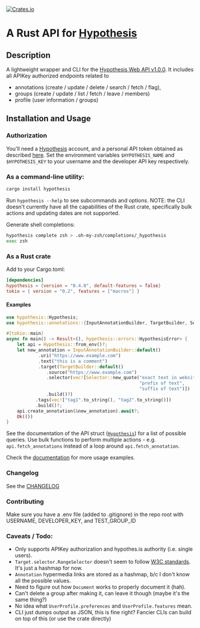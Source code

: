 <!-- cargo-sync-readme start -->

[![Crates.io](https://img.shields.io/crates/v/hypothesis.svg)](https://crates.io/crates/hypothesis)
# A Rust API for [Hypothesis](https://web.hypothes.is/)

## Description
A lightweight wrapper and CLI for the [Hypothesis Web API v1.0.0](https://h.readthedocs.io/en/latest/api-reference/v1/).
It includes all APIKey authorized endpoints related to
* annotations (create / update / delete / search / fetch / flag),
* groups (create / update / list / fetch / leave / members)
* profile (user information / groups)

## Installation and Usage
### Authorization
You'll need a [Hypothesis](https://hypothes.is) account, and a personal API token obtained as described [here](https://h.readthedocs.io/en/latest/api/authorization/).
Set the environment variables `$HYPOTHESIS_NAME` and `$HYPOTHESIS_KEY` to your username and the developer API key respectively.

### As a command-line utility:
```bash
cargo install hypothesis
```
Run `hypothesis --help` to see subcommands and options.
NOTE: the CLI doesn't currently have all the capabilities of the Rust crate, specifically bulk actions and updating dates are not supported.

Generate shell completions:
```bash
hypothesis complete zsh > .oh-my-zsh/completions/_hypothesis
exec zsh
```

### As a Rust crate
Add to your Cargo.toml:
```toml
[dependencies]
hypothesis = {version = "0.4.0", default-features = false}
tokio = { version = "0.2", features = ["macros"] }
```

#### Examples
```rust no_run
use hypothesis::Hypothesis;
use hypothesis::annotations::{InputAnnotationBuilder, TargetBuilder, Selector};

#[tokio::main]
async fn main() -> Result<(), hypothesis::errors::HypothesisError> {
    let api = Hypothesis::from_env()?;
    let new_annotation = InputAnnotationBuilder::default()
            .uri("https://www.example.com")
            .text("this is a comment")
            .target(TargetBuilder::default()
               .source("https://www.example.com")
               .selector(vec![Selector::new_quote("exact text in website to highlight",
                                                  "prefix of text",
                                                  "suffix of text")])
               .build()?)
           .tags(vec!["tag1".to_string(), "tag2".to_string()])
           .build()?;
    api.create_annotation(&new_annotation).await?;
    Ok(())
}
```
See the documentation of the API struct ([`Hypothesis`](https://docs.rs/crate/hypothesis/struct.Hypothesis.html)) for a list of possible queries.
Use bulk functions to perform multiple actions - e.g. `api.fetch_annotations` instead of a loop around `api.fetch_annotation`.

Check the [documentation](https://docs.rs/crate/hypothesis) for more usage examples.

### Changelog
See the [CHANGELOG](CHANGELOG.md)

### Contributing
Make sure you have a .env file (added to .gitignore) in the repo root with USERNAME, DEVELOPER_KEY, and TEST_GROUP_ID

### Caveats / Todo:
- Only supports APIKey authorization and hypothes.is authority (i.e. single users).
- `Target.selector.RangeSelector` doesn't seem to follow [W3C standards](https://www.w3.org/TR/annotation-model/#range-selector). It's just a hashmap for now.
- `Annotation` hypermedia links are stored as a hashmap, b/c I don't know all the possible values.
- Need to figure out how `Document` works to properly document it (hah).
- Can't delete a group after making it, can leave it though (maybe it's the same thing?)
- No idea what `UserProfile.preferences` and `UserProfile.features` mean.
- CLI just dumps output as JSON, this is fine right? Fancier CLIs can build on top of this (or use the crate directly)

<!-- cargo-sync-readme end -->
